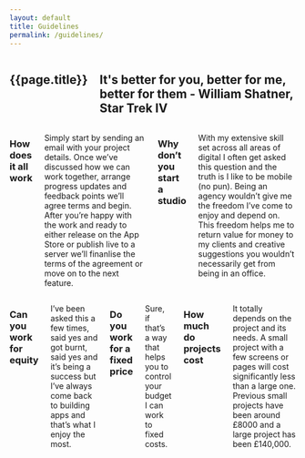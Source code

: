 ```yaml
---
layout: default
title: Guidelines
permalink: /guidelines/
---
```


<section class="page guidelines">
    <div class="container">
        <div class="row">
            <div class="twelve columns">
                <h1>{{page.title}}</h1>
                <h2>It's better for you, better for me, better for them - William Shatner, Star Trek IV</h2>
            </div>
        </div>
        <div class="row">
            <div class="six columns">
                    <h3>How does it all work</h3>
                    <p>Simply start by sending an email with your project details. Once we’ve discussed how we can work together, arrange progress updates and feedback points we’ll agree terms and begin. After you’re happy with the work and ready to either release on the App Store or publish live to a server we’ll finanlise the terms of the agreement or move on to the next feature.</p>
                    <h3>Why don’t you start a studio</h3>
                    <p>With my extensive skill set across all areas of digital I often get asked this question and the truth is I like to be mobile (no pun). Being an agency wouldn’t give me the freedom I’ve come to enjoy and depend on. This freedom helps me to return value for money to my clients and creative suggestions you wouldn’t necessarily get from being in an office.</p>
            </div>
            <div class="six columns">
                <h3>Can you work for equity</h3>
                <p>I’ve been asked this a few times, said yes and got burnt, said yes and it’s being a success but I’ve always come back to building apps and that’s what I enjoy the most.</p>
                <h3>Do you work for a fixed price</h3>
                <p>Sure, if that’s a way that helps you to control your budget I can work to fixed costs. </p>
                <h3>How much do projects cost</h3>
                <p>It totally depends on the project and its needs. A small project with a few screens or pages will cost significantly less than a large one. Previous small projects have been around £8000 and a large project has been £140,000.</p>
            </div>
        </div>
    </div>
</section>